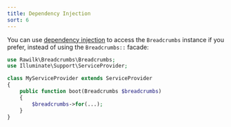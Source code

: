 ```yaml
---
title: Dependency Injection
sort: 6
---
```


You can use [dependency injection](https://laravel.com/docs/7.x/providers#the-boot-method) to access the `Breadcrumbs` instance if you prefer, instead of using the `Breadcrumbs::` facade:

```php
use Rawilk\Breadcrumbs\Breadcrumbs;
use Illuminate\Support\ServiceProvider;

class MyServiceProvider extends ServiceProvider
{
    public function boot(Breadcrumbs $breadcrumbs)
    {
        $breadcrumbs->for(...);
    }
}
```

